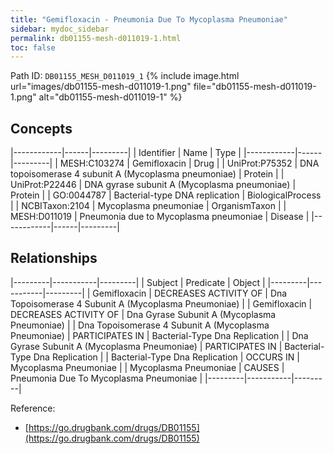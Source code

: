 ```yaml
---
title: "Gemifloxacin - Pneumonia Due To Mycoplasma Pneumoniae"
sidebar: mydoc_sidebar
permalink: db01155-mesh-d011019-1.html
toc: false 
---
```



Path ID: `DB01155_MESH_D011019_1`
{% include image.html url="images/db01155-mesh-d011019-1.png" file="db01155-mesh-d011019-1.png" alt="db01155-mesh-d011019-1" %}

## Concepts

|------------|------|---------|
| Identifier | Name | Type    |
|------------|------|---------|
| MESH:C103274 | Gemifloxacin | Drug |
| UniProt:P75352 | DNA topoisomerase 4 subunit A (Mycoplasma pneumoniae) | Protein |
| UniProt:P22446 | DNA gyrase subunit A (Mycoplasma pneumoniae) | Protein |
| GO:0044787 | Bacterial-type DNA replication | BiologicalProcess |
| NCBITaxon:2104 | Mycoplasma pneumoniae | OrganismTaxon |
| MESH:D011019 | Pneumonia due to Mycoplasma pneumoniae | Disease |
|------------|------|---------|

## Relationships

|---------|-----------|---------|
| Subject | Predicate | Object  |
|---------|-----------|---------|
| Gemifloxacin | DECREASES ACTIVITY OF | Dna Topoisomerase 4 Subunit A (Mycoplasma Pneumoniae) |
| Gemifloxacin | DECREASES ACTIVITY OF | Dna Gyrase Subunit A (Mycoplasma Pneumoniae) |
| Dna Topoisomerase 4 Subunit A (Mycoplasma Pneumoniae) | PARTICIPATES IN | Bacterial-Type Dna Replication |
| Dna Gyrase Subunit A (Mycoplasma Pneumoniae) | PARTICIPATES IN | Bacterial-Type Dna Replication |
| Bacterial-Type Dna Replication | OCCURS IN | Mycoplasma Pneumoniae |
| Mycoplasma Pneumoniae | CAUSES | Pneumonia Due To Mycoplasma Pneumoniae |
|---------|-----------|---------|

Reference: 
  - [https://go.drugbank.com/drugs/DB01155](https://go.drugbank.com/drugs/DB01155)
